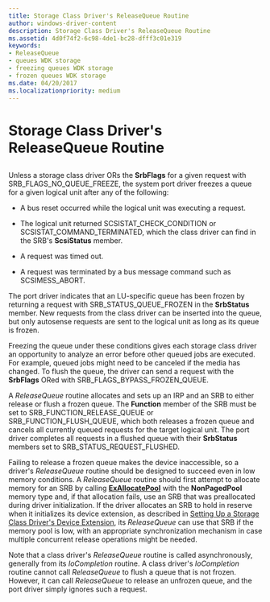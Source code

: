 ```yaml
---
title: Storage Class Driver's ReleaseQueue Routine
author: windows-driver-content
description: Storage Class Driver's ReleaseQueue Routine
ms.assetid: 4d0f74f2-6c98-4de1-bc28-dfff3c01e319
keywords:
- ReleaseQueue
- queues WDK storage
- freezing queues WDK storage
- frozen queues WDK storage
ms.date: 04/20/2017
ms.localizationpriority: medium
---
```


# Storage Class Driver's ReleaseQueue Routine


## <span id="ddk_storage_class_drivers_releasequeue_routine_kg"></span><span id="DDK_STORAGE_CLASS_DRIVERS_RELEASEQUEUE_ROUTINE_KG"></span>


Unless a storage class driver ORs the **SrbFlags** for a given request with SRB\_FLAGS\_NO\_QUEUE\_FREEZE, the system port driver freezes a queue for a given logical unit after any of the following:

-   A bus reset occurred while the logical unit was executing a request.

-   The logical unit returned SCSISTAT\_CHECK\_CONDITION or SCSISTAT\_COMMAND\_TERMINATED, which the class driver can find in the SRB's **ScsiStatus** member.

-   A request was timed out.

-   A request was terminated by a bus message command such as SCSIMESS\_ABORT.

The port driver indicates that an LU-specific queue has been frozen by returning a request with SRB\_STATUS\_QUEUE\_FROZEN in the **SrbStatus** member. New requests from the class driver can be inserted into the queue, but only autosense requests are sent to the logical unit as long as its queue is frozen.

Freezing the queue under these conditions gives each storage class driver an opportunity to analyze an error before other queued jobs are executed. For example, queued jobs might need to be canceled if the media has changed. To flush the queue, the driver can send a request with the **SrbFlags** ORed with SRB\_FLAGS\_BYPASS\_FROZEN\_QUEUE.

A *ReleaseQueue* routine allocates and sets up an IRP and an SRB to either release or flush a frozen queue. The **Function** member of the SRB must be set to SRB\_FUNCTION\_RELEASE\_QUEUE or SRB\_FUNCTION\_FLUSH\_QUEUE, which both releases a frozen queue and cancels all currently queued requests for the target logical unit. The port driver completes all requests in a flushed queue with their **SrbStatus** members set to SRB\_STATUS\_REQUEST\_FLUSHED.

Failing to release a frozen queue makes the device inaccessible, so a driver's *ReleaseQueue* routine should be designed to succeed even in low memory conditions. A *ReleaseQueue* routine should first attempt to allocate memory for an SRB by calling [**ExAllocatePool**](https://msdn.microsoft.com/library/windows/hardware/ff544501) with the **NonPagedPool** memory type and, if that allocation fails, use an SRB that was preallocated during driver initialization. If the driver allocates an SRB to hold in reserve when it initializes its device extension, as described in [Setting Up a Storage Class Driver's Device Extension](setting-up-a-storage-class-driver-s-device-extension.md), its *ReleaseQueue* can use that SRB if the memory pool is low, with an appropriate synchronization mechanism in case multiple concurrent release operations might be needed.

Note that a class driver's *ReleaseQueue* routine is called asynchronously, generally from its *IoCompletion* routine. A class driver's *IoCompletion* routine cannot call *ReleaseQueue* to flush a queue that is not frozen. However, it can call *ReleaseQueue* to release an unfrozen queue, and the port driver simply ignores such a request.

 

 




